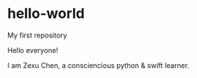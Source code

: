 # hello-world
My first repository



Hello everyone!

I am Zexu Chen, a consciencious python & swift learner. 

